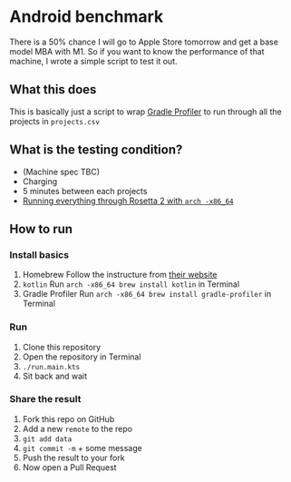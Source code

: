 # Android benchmark

There is a 50% chance I will go to Apple Store tomorrow and get a base model MBA with M1. 
So if you want to know the performance of that machine, I wrote a simple script to test 
it out.

## What this does

This is basically just a script to wrap [Gradle Profiler](https://github.com/gradle/gradle-profiler) 
to run through all the projects in `projects.csv`

## What is the testing condition?

- (Machine spec TBC)
- Charging
- 5 minutes between each projects
- [Running everything through Rosetta 2 with `arch -x86_64`](https://twitter.com/soffes/status/1328925421069471746)

## How to run

### Install basics

1. Homebrew
   Follow the instructure from [their website](https://soffes.blog/homebrew-on-apple-silicon)
2. `kotlin`
   Run `arch -x86_64 brew install kotlin` in Terminal
3. Gradle Profiler
   Run `arch -x86_64 brew install gradle-profiler` in Terminal

### Run

1. Clone this repository
1. Open the repository in Terminal
1. `./run.main.kts`
1. Sit back and wait

### Share the result

1. Fork this repo on GitHub
1. Add a new `remote` to the repo
1. `git add data`
1. `git commit -m` + some message
1. Push the result to your fork
1. Now open a Pull Request
